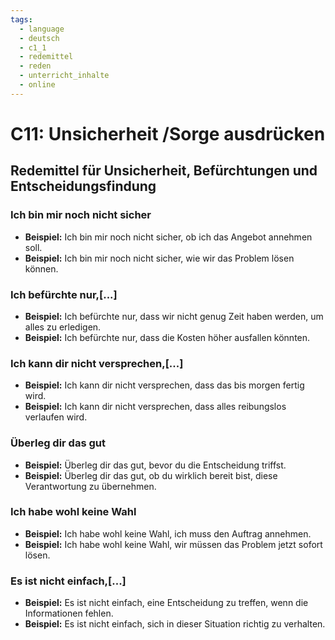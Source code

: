 ```yaml
---
tags:
  - language
  - deutsch
  - c1_1
  - redemittel
  - reden
  - unterricht_inhalte
  - online
---
```


# C11: Unsicherheit /Sorge ausdrücken

## Redemittel für Unsicherheit, Befürchtungen und Entscheidungsfindung

### Ich bin mir noch nicht sicher

- __Beispiel:__ Ich bin mir noch nicht sicher, ob ich das Angebot annehmen soll.
- __Beispiel:__ Ich bin mir noch nicht sicher, wie wir das Problem lösen können.

### Ich befürchte nur,[...]

- __Beispiel:__ Ich befürchte nur, dass wir nicht genug Zeit haben werden, um alles zu erledigen.
- __Beispiel:__ Ich befürchte nur, dass die Kosten höher ausfallen könnten.

### Ich kann dir nicht versprechen,[...]

- __Beispiel:__ Ich kann dir nicht versprechen, dass das bis morgen fertig wird.
- __Beispiel:__ Ich kann dir nicht versprechen, dass alles reibungslos verlaufen wird.

### Überleg dir das gut

- __Beispiel:__ Überleg dir das gut, bevor du die Entscheidung triffst.
- __Beispiel:__ Überleg dir das gut, ob du wirklich bereit bist, diese Verantwortung zu übernehmen.

### Ich habe wohl keine Wahl

- __Beispiel:__ Ich habe wohl keine Wahl, ich muss den Auftrag annehmen.
- __Beispiel:__ Ich habe wohl keine Wahl, wir müssen das Problem jetzt sofort lösen.

### Es ist nicht einfach,[...]

- __Beispiel:__ Es ist nicht einfach, eine Entscheidung zu treffen, wenn die Informationen fehlen.
- __Beispiel:__ Es ist nicht einfach, sich in dieser Situation richtig zu verhalten.
